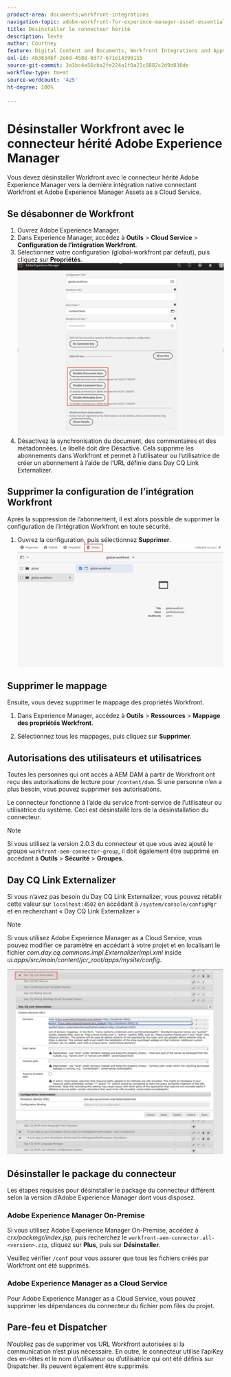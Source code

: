 ```yaml
---
product-area: documents;workfront-integrations
navigation-topic: adobe-workfront-for-experince-manager-asset-essentials
title: Désinstaller le connecteur hérité
description: Texte
author: Courtney
feature: Digital Content and Documents, Workfront Integrations and Apps
exl-id: 4b3834bf-2e6d-4588-8d77-671e14390115
source-git-commit: 3a1bc4a56cba2fe224a1f0a21c8882c2d9d030de
workflow-type: tm+mt
source-wordcount: '425'
ht-degree: 100%

---
```


# Désinstaller Workfront avec le connecteur hérité Adobe Experience Manager

Vous devez désinstaller Workfront avec le connecteur hérité Adobe Experience Manager vers la dernière intégration native connectant Workfront et Adobe Experience Manager Assets as a Cloud Service.

## Se désabonner de Workfront

1. Ouvrez Adobe Experience Manager.
1. Dans Experience Manager, accédez à **Outils** > **Cloud Service** > **Configuration de l’intégration Workfront**.
1. Sélectionnez votre configuration (global-workfront par défaut), puis cliquez sur **Propriétés**.
   ![se désabonner de workfront](assets/unsubscribe-from-workfront.png)
1. Désactivez la synchronisation du document, des commentaires et des métadonnées. Le libellé doit dire Désactivé.
Cela supprime les abonnements dans Workfront et permet à l’utilisateur ou l’utilisatrice de créer un abonnement à l’aide de l’URL définie dans Day CQ Link Externalizer.

## Supprimer la configuration de l’intégration Workfront

Après la suppression de l’abonnement, il est alors possible de supprimer la configuration de l’intégration Workfront en toute sécurité.

1. Ouvrez la configuration, puis sélectionnez **Supprimer**.
   ![supprimer la configuration](assets/delete-wf-configuration.png)

## Supprimer le mappage

Ensuite, vous devez supprimer le mappage des propriétés Workfront.

1. Dans Experience Manager, accédez à **Outils** > **Ressources** > **Mappage des propriétés Workfront**.

1. Sélectionnez tous les mappages, puis cliquez sur **Supprimer**.

## Autorisations des utilisateurs et utilisatrices

Toutes les personnes qui ont accès à AEM DAM à partir de Workfront ont reçu des autorisations de lecture pour `/content/dam`. Si une personne n’en a plus besoin, vous pouvez supprimer ses autorisations.

Le connecteur fonctionne à l’aide du service front-service de l’utilisateur ou utilisatrice du système. Ceci est désinstallé lors de la désinstallation du connecteur.

>[!NOTE]
>
>Si vous utilisez la version 2.0.3 du connecteur et que vous avez ajouté le groupe `workfront-aem-connector-group`, il doit également être supprimé en accédant à **Outils** > **Sécurité** > **Groupes**.

## Day CQ Link Externalizer

Si vous n’avez pas besoin du Day CQ Link Externalizer, vous pouvez rétablir cette valeur sur `localhost:4502` en accédant à `/system/console/configMgr` et en recherchant « Day CQ Link Externalizer »

>[!NOTE]
>
>Si vous utilisez Adobe Experience Manager as a Cloud Service, vous pouvez modifier ce paramètre en accédant à votre projet et en localisant le fichier _com.day.cq.commons.impl.ExternalizerImpl.xml_ inside _ui.apps/src/main/content/jcr_root/apps/mysite/config_.

![Day CQ Link Externalizer](assets/Day-CQ-Link-Externalizer.png)

## Désinstaller le package du connecteur

Les étapes requises pour désinstaller le package du connecteur diffèrent selon la version d’Adobe Experience Manager dont vous disposez.

### Adobe Experience Manager On-Premise

Si vous utilisez Adobe Experience Manager On-Premise, accédez à _crx/packmgr/index.jsp_, puis recherchez le `workfront-aem-connector.all-<version>.zip`, cliquez sur **Plus**, puis sur **Désinstaller**.

Veuillez vérifier `/conf` pour vous assurer que tous les fichiers créés par Workfront ont été supprimés.

### Adobe Experience Manager as a Cloud Service

Pour Adobe Experience Manager as a Cloud Service, vous pouvez supprimer les dépendances du connecteur du fichier pom.files du projet.

## Pare-feu et Dispatcher

N’oubliez pas de supprimer vos URL Workfront autorisées si la communication n’est plus nécessaire. En outre, le connecteur utilise l’apiKey des en-têtes et le nom d’utilisateur ou d’utilisatrice qui ont été définis sur Dispatcher. Ils peuvent également être supprimés.

